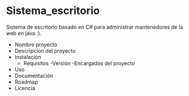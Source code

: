 # Sistema_escritorio
Sistema de escritorio basado en C# para administrar mantenedores de la web en java :).

- Nombre proyecto
- Descripcion del proyecto
- Instalación
	- Requisitos
	-Versión
	-Encargados del proyecto
- Uso
- Documentación
- Roadmap
- Licencia

